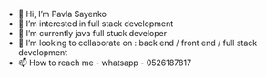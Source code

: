 - 👋 Hi, I’m Pavla Sayenko
- 👀 I’m interested in   full stack development
- 🌱 I’m currently java  full stuck developer
- 💞️ I’m looking to collaborate on : back end / front end / full stack development
- 📫 How to reach me - whatsapp - 0526187817

<!---
Pavla77777/Pavla77777 is a ✨ special ✨ repository because its `README.md` (this file) appears on your GitHub profile.
You can click the Preview link to take a look at your changes.
--->
